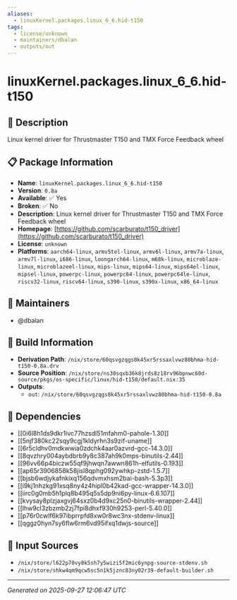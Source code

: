 ```yaml
---
aliases:
  - linuxKernel.packages.linux_6_6.hid-t150
tags:
  - license/unknown
  - maintainers/dbalan
  - outputs/out
---
```


# linuxKernel.packages.linux_6_6.hid-t150

## 📝 Description

Linux kernel driver for Thrustmaster T150 and TMX Force Feedback wheel

## 📋 Package Information

- **Name**: `linuxKernel.packages.linux_6_6.hid-t150`
- **Version**: `0.8a`
- **Available**: ✅ Yes
- **Broken**: ✅ No
- **Description**: Linux kernel driver for Thrustmaster T150 and TMX Force Feedback wheel
- **Homepage**: [https://github.com/scarburato/t150_driver](https://github.com/scarburato/t150_driver)
- **License**: `unknown`
- **Platforms**: `aarch64-linux`, `armv5tel-linux`, `armv6l-linux`, `armv7a-linux`, `armv7l-linux`, `i686-linux`, `loongarch64-linux`, `m68k-linux`, `microblaze-linux`, `microblazeel-linux`, `mips-linux`, `mips64-linux`, `mips64el-linux`, `mipsel-linux`, `powerpc-linux`, `powerpc64-linux`, `powerpc64le-linux`, `riscv32-linux`, `riscv64-linux`, `s390-linux`, `s390x-linux`, `x86_64-linux`
## 👥 Maintainers

- @dbalan


## 🔧 Build Information

- **Derivation Path**: `/nix/store/60qsvgzqgs0k45xr5rssaxlvwz80bhma-hid-t150-0.8a.drv`
- **Source Position**: `/nix/store/ns30sqxb36k8jrds8z18rv96bpnwc60d-source/pkgs/os-specific/linux/hid-t150/default.nix:35`
- **Outputs**:
  - `out`:  `/nix/store/60qsvgzqgs0k45xr5rssaxlvwz80bhma-hid-t150-0.8a`

## 🔗 Dependencies

- [[0i6l8h1ds9dkr1ivc77hzsdl51mfahm0-pahole-1.30]]
- [[5njf380kc22sqy9cgj1kldyrhn3s9zif-uname]]
- [[6r5cldhv0mdkwwia0zdchk4aar0azvrd-gcc-14.3.0]]
- [[8qvzhry004aybdbrb9y8c387ah9k0mps-binutils-2.44]]
- [[96vv66p4biczw55qf9jhwqn7awwn861h-elfutils-0.193]]
- [[ap65r3906858k58jisl8qphg092ywhkp-zstd-1.5.7]]
- [[bjsb6wdjykafnkixq156qdvmxhsm2bai-bash-5.3p3]]
- [[i9kj1nhzkg91xsq8ny4z4hipl0b42kad-gcc-wrapper-14.3.0]]
- [[iirc0g0mb5h1plq8b495q5s5dp9ni6py-linux-6.6.107]]
- [[kvysay8plzjaxgvj64sxz0b4d9xc25n0-binutils-wrapper-2.44]]
- [[lhw9cl3zbzmb2zj7fpi8dhxf930h9253-perl-5.40.0]]
- [[p76r0cwlf6k97ibprrpfd8xw0r8wc3nx-stdenv-linux]]
- [[qggz0hyn7sy6flw6rm6vd95ifxq1dwjs-source]]

## 📁 Input Sources

- `/nix/store/l622p70vy8k5sh7y5wizi5f2mic6ynpg-source-stdenv.sh`
- `/nix/store/shkw4qm9qcw5sc5n1k5jznc83ny02r39-default-builder.sh`

---
*Generated on 2025-09-27 12:06:47 UTC*
